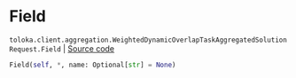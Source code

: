 # Field
`toloka.client.aggregation.WeightedDynamicOverlapTaskAggregatedSolutionRequest.Field` | [Source code](https://github.com/Toloka/toloka-kit/blob/v1.1.3/src/client/aggregation.py#L78)

```python
Field(self, *, name: Optional[str] = None)
```

